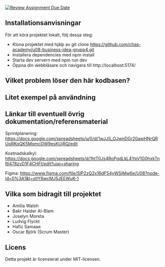 [![Review Assignment Due Date](https://classroom.github.com/assets/deadline-readme-button-24ddc0f5d75046c5622901739e7c5dd533143b0c8e959d652212380cedb1ea36.svg)](https://classroom.github.com/a/CViV37hj)

## Installationsanvisningar

För att köra projektet lokalt, följ dessa steg:

- Klona projektet med hjälp av git clone https://github.com/chas-academy/u08-business-idea-grupp4.git
- Installera dependencies med npm install
- Starta dev servern med npm run dev
- Öppna din webbläsare och navigera till http://localhost:5174/

## Vilket problem löser den här kodbasen?

## Litet exempel på användning

## Länkar till eventuell övrig dokumentation/referensmaterial

Sprintplanering:
https://docs.google.com/spreadsheets/u/0/d/1wJJS_OJwnDGr20awHNrQRUpRKqQK5MqmcDW9esKUjRQ/edit

Kostnadskalkyl:
https://docs.google.com/spreadsheets/d/1htT0Js4RoPgdLkL4YpV1G0hxkTnftl478zvD1F4CHFI/edit?usp=sharing

Figma:
https://www.figma.com/file/SlP2zQ2x16dF54yWSjMw6e/U08?node-id=0%3A1&t=sltY8wcMJ5JEEWuK-1

## Vilka som bidragit till projektet

- Amilia Waloh
- Bakr Haider Al-Blam
- Joselyn Moreta
- Ludvig Flyckt
- Hafiz Samaae
- Oscar Björk (Scrum Master)

## Licens

Detta projekt är licensierat under MIT-licensen.
